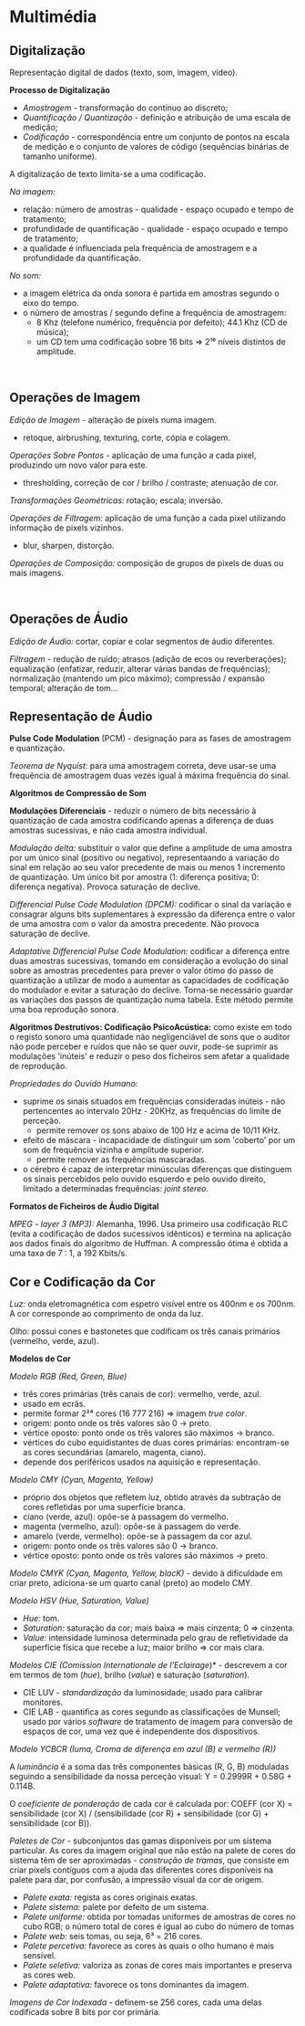 # Multimédia

## Digitalização

Representação digital de dados (texto, som, imagem, vídeo).

**Processo de Digitalização**
* _Amostragem_ - transformação do contínuo ao discreto;
* _Quantificação / Quantização_ - definição e atribuição de uma escala de medição;
* _Codificação_ - correspondência entre um conjunto de pontos na escala de medição e o conjunto de valores de código (sequências binárias de tamanho uniforme).

A digitalização de texto limita-se a uma codificação.
  
_Na imagem:_
* relação: número de amostras - qualidade - espaço ocupado e tempo de tratamento;
* profundidade de quantificação - qualidade - espaço ocupado e tempo de tratamento;
* a qualidade é influenciada pela frequência de amostragem e a profundidade da quantificação.

_No som:_
* a imagem elétrica da onda sonora é partida em amostras segundo o eixo do tempo.
* o número de amostras / segundo define a frequência de amostragem:
	* 8 Khz (telefone numérico, frequência por defeito); 44.1 Khz (CD de música);
	* um CD tem uma codificação sobre 16 bits => 2¹⁶ níveis distintos de amplitude.

<br/>

## Operações de Imagem

_Edição de Imagem_ - alteração de pixels numa imagem.
* retoque, airbrushing, texturing, corte, cópia e colagem.

_Operações Sobre Pontos_ - aplicação de uma função a cada pixel, produzindo um novo valor para este.
* thresholding, correção de cor / brilho / contraste; atenuação de cor.

_Transformações Geométricas:_ rotação; escala; inversão.

_Operações de Filtragem:_ aplicação de uma função a cada pixel utilizando informação de pixels vizinhos.
* blur, sharpen, distorção.

_Operações de Composição:_ composição de grupos de pixels de duas ou mais imagens.

<br/>

## Operações de Áudio

_Edição de Áudio:_ cortar, copiar e colar segmentos de áudio diferentes.

_Filtragem_ - redução de ruído; atrasos (adição de ecos ou reverberações); equalização (enfatizar, reduzir, alterar várias bandas de frequências); normalização (mantendo um pico máximo); compressão / expansão temporal; alteração de tom...

## Representação de Áudio

**Pulse Code Modulation** (PCM) - designação para as fases de amostragem e quantização.

_Teorema de Nyquist:_ para uma amostragem correta, deve usar-se uma frequência de amostragem duas vezes igual à máxima frequência do sinal.

**Algoritmos de Compressão de Som**

**Modulações Diferenciais** - reduzir o número de bits necessário à quantização de cada amostra codificando apenas a diferença de duas amostras sucessivas, e não cada amostra individual.

*Modulação delta:* substituir o valor que define a amplitude de uma amostra por um único sinal (positivo ou negativo), representaando a variação do sinal em relação ao seu valor precedente de mais ou menos 1 incremento de quantização. Um único bit por amostra (1: diferença positiva; 0: diferença negativa). Provoca saturação de declive.

*Differencial Pulse Code Modulation (DPCM):* codificar o sinal da variação e consagrar alguns bits suplementares à expressão da diferença entre o valor de uma amostra com o valor da amostra precedente. Não provoca saturação de declive.

*Adaptative Differencial Pulse Code Modulation:* codificar a diferença entre duas amostras sucessivas, tomando em consideração a evolução do sinal sobre as amostras precedentes para prever o valor ótimo do passo de quantização a utilizar de modo a aumentar as capacidades de codificação do modulador e evitar a saturação do declive. Torna-se necessário guardar as variações dos passos de quantização numa tabela. Este método permite uma boa reprodução sonora.

**Algoritmos Destrutivos: Codificação PsicoAcústica:** como existe em todo o registo sonoro uma quantidade não negligenciável de sons que o auditor não pode perceber e ruídos que não se quer ouvir, pode-se suprimir as modulações 'inúteis' e reduzir o peso dos ficheiros sem afetar a qualidade de reprodução.

*Propriedades do Ouvido Humano:*
* suprime os sinais situados em frequências consideradas inúteis - não pertencentes ao intervalo 20Hz - 20KHz, as frequências do limite de perceção.
  * permite remover os sons abaixo de 100 Hz e acima de 10/11 KHz.
* efeito de máscara - incapacidade de distinguir um som 'coberto' por um som de frequência vizinha e amplitude superior.
  * permite remover as frequências mascaradas.
* o cérebro é capaz de interpretar minúsculas diferenças que distinguem os sinais percebidos pelo ouvido esquerdo e pelo ouvido direito, limitado a determinadas frequências: _joint stereo_.

**Formatos de Ficheiros de Áudio Digital**

_MPEG - layer 3 (MP3):_ Alemanha, 1996. Usa primeiro usa codificação RLC (evita a codificação de dados sucessivos idênticos) e termina na aplicação aos dados finais do algoritmo de Huffman. A compressão ótima é obtida a uma taxa de 7 : 1, a 192 Kbits/s.

## Cor e Codificação da Cor

_Luz:_ onda eletromagnética com espetro visível entre os 400nm e os 700nm. A cor corresponde ao comprimento de onda da luz.

_Olho:_ possui cones e bastonetes que codificam os três canais primários (vermelho, verde, azul).

**Modelos de Cor**

*Modelo RGB (Red, Green, Blue)*
* três cores primárias (três canais de cor): vermelho, verde, azul.
* usado em ecrãs.
* permite formar 2²⁴ cores (16 777 216) => imagem _true color_.
* origem: ponto onde os três valores são 0 -> preto.
* vértice oposto: ponto onde os três valores são máximos -> branco.
* vértices do cubo equidistantes de duas cores primárias: encontram-se as cores secundárias (amarelo, magenta, ciano).
* depende dos periféricos usados na aquisição e representação.

*Modelo CMY (Cyan, Magenta, Yellow)*
* próprio dos objetos que refletem luz, obtido através da subtração de cores refletidas por uma superfície branca.
* ciano (verde, azul): opõe-se à passagem do vermelho.
* magenta (vermelho, azul): opõe-se à passagem do verde.
* amarelo (verde, vermelho): opõe-se à passagem da cor azul.
* origem: ponto onde os três valores são 0 -> branco.
* vértice oposto: ponto onde os três valores são máximos -> preto.

*Modelo CMYK (Cyan, Magenta, Yellow, blacK)* - devido à dificuldade em criar preto, adiciona-se um quarto canal (preto) ao modelo CMY.

*Modelo HSV (Hue, Saturation, Value)*
* _Hue:_ tom.
* _Saturation:_ saturação da cor; mais baixa => mais cinzenta; 0 => cinzenta.
* _Value:_ intensidade luminosa determinada pelo grau de refletividade da superfície física que recebe a luz; maior brilho => cor mais clara.

*Modelos CIE (*Comission Internationale de l'Eclairage**)* - descrevem a cor em termos de tom (_hue_), brilho (_value_) e saturação (_saturation_).
* CIE LUV - *standardização* da luminosidade; usado para calibrar monitores.
* CIE LAB - quantifica as cores segundo as classificações de Munsell; usado por vários _software_ de tratamento de imagem para conversão de espaços de cor, uma vez que é independente dos dispositivos.

*Modelo YCBCR (Iuma, Croma de diferença em azul (B) e vermelho (R))*

A _luminância_ é a soma das três componentes básicas (R, G, B) moduladas seguindo a sensibilidade da nossa perceção visual: Y = 0.2999R + 0.58G + 0.114B.

O _coeficiente de ponderação_ de cada cor é calculada por:
COEFF (cor X) = sensibilidade (cor X) / (sensibilidade (cor R) + sensibilidade (cor G) + sensibilidade (cor B)).

*Paletes de Cor* - subconjuntos das gamas disponíveis por um sistema particular. As cores da imagem original que não estão na palete de cores do sistema têm de ser aproximadas - _construção de tramas_, que consiste em criar pixels contíguos com a ajuda das diferentes cores disponíveis na palete para dar, por confusão, a impressão visual da cor de origem.
* _Palete exata:_ regista as cores originais exatas.
* _Palete sistema:_ palete por defeito de um sistema.
* _Palete uniforme:_ obtida por tomadas uniformes de amostras de cores no cubo RGB; o número total de cores é igual ao cubo do número de tomas
* _Palete web:_ seis tomas, ou seja, 6³ = 216 cores.
* _Palete percetiva:_ favorece as cores às quais o olho humano é mais sensível.
* _Palete seletiva:_ valoriza as zonas de cores mais importantes e preserva as cores web.
* _Palete adaptativa:_ favorece os tons dominantes da imagem.

*Imagens de Cor Indexada* - definem-se 256 cores, cada uma delas codificada sobre 8 bits por cor primária.
